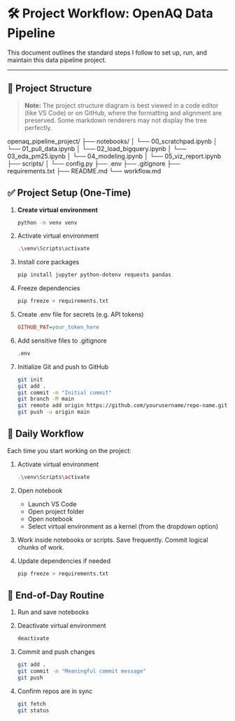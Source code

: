 # 🛠️ Project Workflow: OpenAQ Data Pipeline

This document outlines the standard steps I follow to set up, run, and maintain this data pipeline project.

---

## 📁 Project Structure

> **Note:** The project structure diagram is best viewed in a code editor (like VS Code) or on GitHub, where the formatting and alignment are preserved. Some markdown renderers may not display the tree perfectly.

openaq_pipeline_project/
├── notebooks/
│   └── 00_scratchpad.ipynb
│   └── 01_pull_data.ipynb
│   └── 02_load_bigquery.ipynb
│   └── 03_eda_pm25.ipynb
│   └── 04_modeling.ipynb
│   └── 05_viz_report.ipynb
├── scripts/
│   └── config.py
├── .env
├── .gitignore
├── requirements.txt
├── README.md
└── workflow.md

## ✅ Project Setup (One-Time)

1. **Create virtual environment**
   ```bash
   python -m venv venv
   ```

2. Activate virtual environment
    ```bash
    .\venv\Scripts\activate
    ```

3. Install core packages
    ```bash
    pip install jupyter python-dotenv requests pandas
    ```

4. Freeze dependencies
    ```bash
    pip freeze > requirements.txt
    ```

5. Create .env file for secrets (e.g. API tokens)
    ```ini
    GITHUB_PAT=your_token_here
    ```

6. Add sensitive files to .gitignore
    ```bash
    .env
    ```

7. Initialize Git and push to GitHub
    ```bash
    git init
    git add .
    git commit -m "Initial commit"
    git branch -M main
    git remote add origin https://github.com/yourusername/repo-name.git
    git push -u origin main
    ```

## 🚀 Daily Workflow
Each time you start working on the project:

1. Activate virtual environment
    ```bash
    .\venv\Scripts\activate
    ```

2. Open notebook
    -  Launch VS Code
    -  Open project folder
    -  Open notebook
    -  Select virtual environment as a kernel (from the dropdown option)

3. Work inside notebooks or scripts. Save frequently. Commit logical chunks of work.

4. Update dependencies if needed
    ```bash
    pip freeze > requirements.txt
    ```

## 🌙 End-of-Day Routine

1. Run and save notebooks

2. Deactivate virtual environment
    ```bash
    deactivate
    ```

3. Commit and push changes
    ```bash
    git add .
    git commit -m "Meaningful commit message"
    git push
    ```

4. Confirm repos are in sync
    ```bash
    git fetch
    git status
    ```

